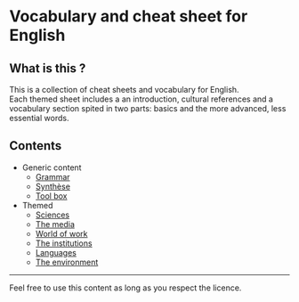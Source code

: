 # Vocabulary and cheat sheet for English

## What is this ?

This is a collection of cheat sheets and vocabulary for English.  
Each themed sheet includes a an introduction, cultural references and a vocabulary section spited in two parts: basics and the more advanced, less essential words.

## Contents

* Generic content
  * [Grammar](./Generic/0%20-%20Grammaire.md)
  * [Synthèse](./Generic/0%20-%20Synthèse.md)
  * [Tool box](./Generic/1%20-%20Utile.md)
* Themed
  * [Sciences](./Themed/1%20-%20Sciences.md)
  * [The media](./Themed/2%20-%20The%20media.md)
  * [World of work](./Themed/3%20-%20Work.md)
  * [The institutions](./Themed/4%20-%20Institutions.md)
  * [Languages](./Themed/5%20-%20Languages.md)
  * [The environment](./Themed/6%20-%20Environment.md)

***

Feel free to use this content as long as you respect the licence.
